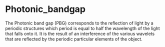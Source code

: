 # Photonic_bandgap
The Photonic band gap (PBG) corresponds to the reflection of light by a periodic structures which period is equal to half the wavelength of the light that falls onto it. It is the result of an interference of the various wavelets that are reflected by the periodic particular elements of the object.
